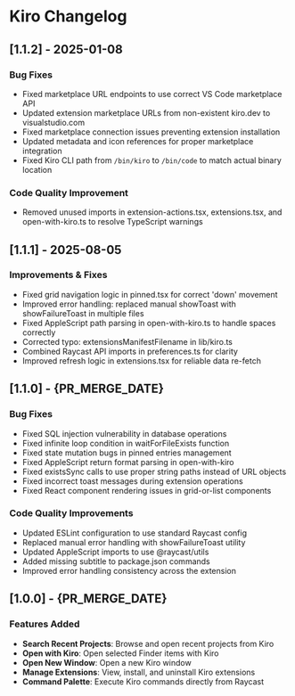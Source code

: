 # Kiro Changelog

## [1.1.2] - 2025-01-08

### Bug Fixes
- Fixed marketplace URL endpoints to use correct VS Code marketplace API
- Updated extension marketplace URLs from non-existent kiro.dev to visualstudio.com
- Fixed marketplace connection issues preventing extension installation
- Updated metadata and icon references for proper marketplace integration
- Fixed Kiro CLI path from `/bin/kiro` to `/bin/code` to match actual binary location

### Code Quality Improvement
- Removed unused imports in extension-actions.tsx, extensions.tsx, and open-with-kiro.ts to resolve TypeScript warnings

## [1.1.1] - 2025-08-05

### Improvements & Fixes
- Fixed grid navigation logic in pinned.tsx for correct 'down' movement
- Improved error handling: replaced manual showToast with showFailureToast in multiple files
- Fixed AppleScript path parsing in open-with-kiro.ts to handle spaces correctly
- Corrected typo: extensionsManifestFilename in lib/kiro.ts
- Combined Raycast API imports in preferences.ts for clarity
- Improved refresh logic in extensions.tsx for reliable data re-fetch

## [1.1.0] - {PR_MERGE_DATE}

### Bug Fixes
- Fixed SQL injection vulnerability in database operations
- Fixed infinite loop condition in waitForFileExists function
- Fixed state mutation bugs in pinned entries management
- Fixed AppleScript return format parsing in open-with-kiro
- Fixed existsSync calls to use proper string paths instead of URL objects
- Fixed incorrect toast messages during extension operations
- Fixed React component rendering issues in grid-or-list components

### Code Quality Improvements
- Updated ESLint configuration to use standard Raycast config
- Replaced manual error handling with showFailureToast utility
- Updated AppleScript imports to use @raycast/utils
- Added missing subtitle to package.json commands
- Improved error handling consistency across the extension

## [1.0.0] - {PR_MERGE_DATE}

### Features Added
- **Search Recent Projects**: Browse and open recent projects from Kiro
- **Open with Kiro**: Open selected Finder items with Kiro
- **Open New Window**: Open a new Kiro window
- **Manage Extensions**: View, install, and uninstall Kiro extensions
- **Command Palette**: Execute Kiro commands directly from Raycast
